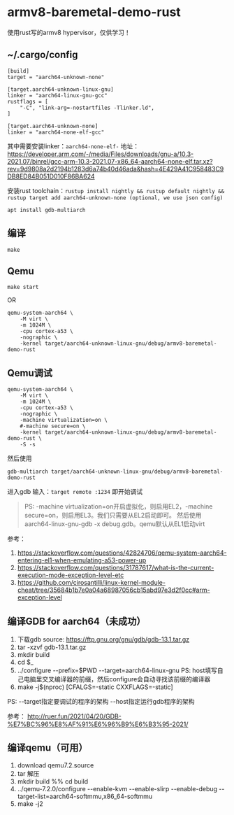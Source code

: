 # armv8-baremetal-demo-rust

使用rust写的armv8 hypervisor，仅供学习！

## ~/.cargo/config
```shell
[build]
target = "aarch64-unknown-none"

[target.aarch64-unknown-linux-gnu]
linker = "aarch64-linux-gnu-gcc"
rustflags = [
    "-C", "link-arg=-nostartfiles -Tlinker.ld",
]

[target.aarch64-unknown-none]
linker = "aarch64-none-elf-gcc"
```
其中需要安装linker：`aarch64-none-elf-` 地址：https://developer.arm.com/-/media/Files/downloads/gnu-a/10.3-2021.07/binrel/gcc-arm-10.3-2021.07-x86_64-aarch64-none-elf.tar.xz?rev=9d9808a2d2194b1283d6a74b40d46ada&hash=4E429A41C958483C9DB8ED84B051D010F86BA624

安装rust toolchain：`rustup install nightly && rustup default nightly && rustup target add aarch64-unknown-none (optional, we use json config)`

`apt install gdb-multiarch`

## 编译
```shell
make
```

## Qemu
```shell
make start
```
OR
```shell
qemu-system-aarch64 \
    -M virt \
    -m 1024M \
    -cpu cortex-a53 \
    -nographic \
    -kernel target/aarch64-unknown-linux-gnu/debug/armv8-baremetal-demo-rust
```
## Qemu调试
```shell
qemu-system-aarch64 \
    -M virt \
    -m 1024M \
    -cpu cortex-a53 \
    -nographic \
    -machine virtualization=on \ 
    #-machine secure=on \
    -kernel target/aarch64-unknown-linux-gnu/debug/armv8-baremetal-demo-rust \
    -S -s
```
然后使用

`gdb-multiarch target/aarch64-unknown-linux-gnu/debug/armv8-baremetal-demo-rust `

进入gdb 输入：`target remote :1234` 即开始调试
> PS: -machine virtualization=on开启虚拟化，则启用EL2，-machine secure=on，则启用EL3。我们只需要从EL2启动即可。
然后使用aarch64-linux-gnu-gdb -x debug.gdb。qemu默认从EL1启动virt

参考：
1. https://stackoverflow.com/questions/42824706/qemu-system-aarch64-entering-el1-when-emulating-a53-power-up
2. https://stackoverflow.com/questions/31787617/what-is-the-current-execution-mode-exception-level-etc
3. https://github.com/cirosantilli/linux-kernel-module-cheat/tree/35684b1b7e0a04a68987056cb15abd97e3d2f0cc#arm-exception-level

## 编译GDB for aarch64（未成功）
1. 下载gdb source: https://ftp.gnu.org/gnu/gdb/gdb-13.1.tar.gz
2. tar -xzvf gdb-13.1.tar.gz
3. mkdir build 
4. cd $_
5. ../configure --prefix=$PWD --target=aarch64-linux-gnu
PS: host填写自己电脑里交叉编译器的前缀，然后configure会自动寻找该前缀的编译器
6. make -j$(nproc) [CFALGS=-static CXXFLAGS=-static]

PS: --target指定要调试的程序的架构 --host指定运行gdb程序的架构

参考：
http://ruer.fun/2021/04/20/GDB-%E7%BC%96%E8%AF%91%E6%96%B9%E6%B3%95-2021/
## 编译qemu（可用）
1. download qemu7.2.source
2. tar 解压
3. mkdir build %% cd build
4. ../qemu-7.2.0/configure --enable-kvm --enable-slirp --enable-debug --target-list=aarch64-softmmu,x86_64-softmmu
5. make -j2